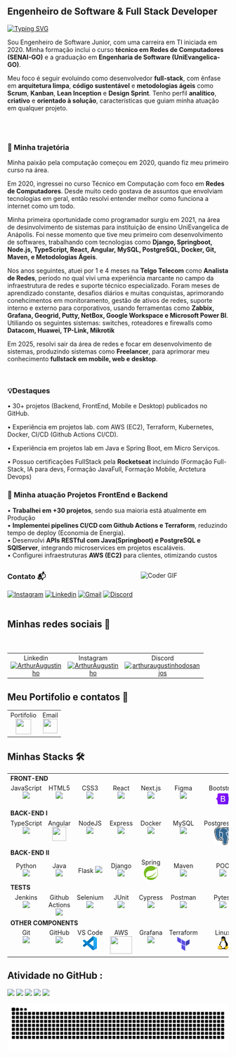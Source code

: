 <!DOCTYPE html>
<html>
  <head>
<!-- 	<style>
    img {

      border-radius: 10px;
      border: 2px solid black;
      float: right;
      margin-left: 10px;
      }
    </style> -->
  </head>
<body>
	<!-- Conteúdo da página aqui -->
</body>
</html>


<h2 align
="left">Engenheiro de Software & Full Stack Developer</h2>
<div>
    <a href="https://git.io/typing-svg"><img src="https://readme-typing-svg.herokuapp.com?font=Fira+Code&pause=1000&color=00FFFF&center=falso&vCenter=falso&repeat=verdadeiro&width=435&lines=Ol%C3%A1!+eu+sou+o+Arthur+Augustinho." alt="Typing SVG" /></a>
</div>

  Sou Engenheiro de Software Junior, com uma carreira em TI iniciada em 2020. Minha formação inclui o curso <b>técnico em Redes de Computadores (SENAI-GO)</b> e a graduação em <b>Engenharia de Software (UniEvangelica-GO)</b>.

  Meu foco é seguir evoluindo como desenvolvedor <b>full-stack</b>, com ênfase em <b>arquitetura limpa</b>, <b>código sustentável</b> e <b>metodologias ágeis</b> como <b>Scrum</b>, <b>Kanban</b>, <b>Lean Inception</b> e <b>Design Sprint</b>. Tenho perfil <b>analítico</b>, <b>criativo</b> e <b>orientado à solução</b>, características que guiam minha atuação em qualquer projeto.

<br/>
<br/>

<h3>📌 Minha trajetória</h3>

Minha paixão pela computação começou em 2020, quando fiz meu primeiro curso na área.

Em 2020, ingressei no curso Técnico em Computação com foco em <b>Redes de Computadores</b>. Desde muito cedo gostava de assuntos que envolviam tecnologias em geral, então resolvi entender melhor como funciona a internet como um todo.

Minha primeira oportunidade como programador surgiu em 2021, na área de desinvolvimento de sistemas para instituição de ensino UniEvangelica de Anápolis. Foi nesse momento que tive meu primeiro com desenvolvimento de softwares, trabalhando com tecnologias como <b>Django, Springboot, Node.js, TypeScript, React, Angular, MySQL, PostgreSQL, Docker, Git, Maven, e Metodologias Ágeis</b>.

Nos anos seguintes, atuei por 1 e 4 meses na <b>Telgo Telecom</b> como <b>Analista de Redes</b>, período no qual vivi uma experiência marcante no campo da infraestrutura de redes e suporte técnico especializado. Foram meses de aprendizado constante, desafios diários e muitas conquistas, aprimorando conehcimentos em monitoramento, gestão de ativos de redes, suporte interno e externo para corporativos, usando ferramentas como <b>Zabbix, Grafana, Geogrid, Putty, NetBox, Google Workspace e Microsoft Power BI</b>. Utiliando os seguintes sistemas: switches, roteadores e firewalls como <b>Datacom, Huawei, TP-Link, Mikrotik</b>

Em 2025, resolvi sair da área de redes e focar em desenvolvimento de sistemas, produzindo sistemas como <b>Freelancer</b>, para aprimorar meu conhecimento <b>fullstack em mobile, web e desktop</b>.

<br/>


<h3>💡Destaques</h3>

• 30+ projetos (Backend, FrontEnd, Mobile e Desktop) publicados no GitHub. <br/>

• Experiência em projetos lab. com AWS (EC2), Terraform, Kubernetes, Docker, CI/CD (Github Actions CI/CD).<br/>

• Experiência em projetos lab em Java e Spring Boot, em Micro Serviços.<br/>

• Possuo  certificações FullStack pela <b>Rocketseat</b> incluindo (Formação Full-Stack, IA para devs, Formação JavaFull, Formação Mobile, Arctetura Devops)<br/>

<h3>🔗 Minha atuação Projetos FrontEnd e Backend</h3>
• <b>Trabalhei em +30 projetos</b>, sendo sua maioria está atualmente em Produção <br/>
• <b>Implementei pipelines CI/CD com Github Actions e Terraform</b>, reduzindo tempo de deploy (Economia de Energia).<br/>
• Desenvolvi <b>APIs RESTful com Java(Springboot) e PostgreSQL e SQlServer</b>, integrando microservices em projetos escaláveis.<br/>
• Configurei infraestruturas <b>AWS (EC2)</b> para clientes, otimizando custos<br/>

##
<img align="right" src="https://user-images.githubusercontent.com/96168296/232656308-9affede6-2278-4606-97be-7ed26fb298c7.gif" alt="Coder GIF" width="200" height="185">

### Contato 📬
[![Instagram](https://img.shields.io/badge/Instagram-E4405F?style=for-the-badge&logo=instagram&logoColor=white)](https://www.instagram.com/invites/contact/?i=1w5tbi5x9ej4s&utm_content=2wtxfzl )
[![Linkedin](https://img.shields.io/badge/LinkedIn-0077B5?style=for-the-badge&logo=linkedin&logoColor=white)](https://www.linkedin.com/in/arthur-augustinho-46076522b)
[![Gmail](https://img.shields.io/badge/Gmail-D14836?style=for-the-badge&logo=gmail&logoColor=white)](mailto:arthuraugustinho35@gmail.com)
[![Discord](https://img.shields.io/badge/Discord-7289DA?style=for-the-badge&logo=discord&logoColor=white)](https://discord.com/channels/577307015496335370)
  <br/>
<br/>

## Minhas redes sociais 📱
<table width="10px">
  <tbody>
    <tr valign="top">
      <td width="30px" align="center">
      <span>Linkedin</span><br/>
<a href="https://www.linkedin.com/in/arthur-augustinho-46076522b/" target="blank"><img align="center" src="https://raw.githubusercontent.com/rahuldkjain/github-profile-readme-generator/master/src/images/icons/Social/linked-in-alt.svg" alt="ArthurAugustinho" height="35" width="35" /></a>
      </td>
      <td width="30px" align="center">
      <span>Instagram</span><br/>
<a href="https://www.instagram.com/arthur_augustin/" target="blank"><img align="center" src="https://raw.githubusercontent.com/rahuldkjain/github-profile-readme-generator/master/src/images/icons/Social/instagram.svg" alt="ArthurAugustinho" height="33" width="33" /></a>
      </td>
      <td width="30px" align="center">
      <span>Discord</span><br/>
<a href="https://discord.com/channels/577307015496335370" target="blank"><img align="center" src="https://raw.githubusercontent.com/rahuldkjain/github-profile-readme-generator/master/src/images/icons/Social/discord.svg" alt="arthuraugustinhodosanjos" height="40" width="40" /></a>
      </td>
    </tr>
  </tbody>
</table>

## Meu Portifolio e contatos 💼
<table width="10px">
  <tbody>
   <tr valign="top">
       <td width="30px" align="center">
       <span>Portifolio</span><br/>
       <a target="_blank" href="https://github.com/ArthurAugustinho/ArthurAugustinho/"><img src="https://img.icons8.com/ios-filled/50/22C3E6/portfolio.png" height="35" width="35" /></a>
       </td>
       <td width="30px" height="30" align="center">
       <span>Email</span>
       <a target="_blank" href="arthuraugustinho35@gmail.com"><img src="https://user-images.githubusercontent.com/96168296/232272109-3e7b80c1-0035-4a3f-a402-e5a8df75aab0.png" height="33" width="33" /></a>
       </td>
    </tr> 
  </tbody>
</table>

<p align='left'>
  <h2 align='left'>Minhas Stacks 🛠️</h2>
 </p>
<table width="320px" align="center">
        <tbody>
          <tr>
            <td colspan="8" align="left"><strong>FRONT-END</strong></td>
          </tr>
          <tr valign="top">
            <td width="80px" align="center">
              <span>JavaScript</span><br/>
              <img height="32px" src="https://upload.vectorlogo.zone/logos/javascript/images/239ec8a4-163e-4792-83b6-3f6d96911757.svg" />
            </td>
            <td width="80px" align="center">
              <span>HTML5</span><br/>
              <img height="32" src="https://cdn.jsdelivr.net/gh/devicons/devicon/icons/html5/html5-original.svg" />
            </td>
            <td width="80px" align="center">
              <span>CSS3</span><br/>
              <img height="32px" src="https://cdn.jsdelivr.net/gh/devicons/devicon/icons/css3/css3-original.svg">
            </td>
            <td width="80px" align="center">
              <span>React</span><br/>
              <img height="32px" src="https://cdn.jsdelivr.net/gh/devicons/devicon/icons/react/react-original.svg" />
            </td>
            <td width="80px" align="center">
              <span>Next.js</span><br/>
              <img height="32" src="https://cdn.worldvectorlogo.com/logos/next-js.svg">
            </td>
            <td width="80px" align="center">
              <span>Figma</span><br/>
              <img height="32px" src="https://www.vectorlogo.zone/logos/figma/figma-icon.svg" />
            </td>
            <td width="80px" align="center">
              <span>Bootstrap</span><br/>
              <img height="32px" src="https://github.com/devicons/devicon/blob/master/icons/bootstrap/bootstrap-original.svg" />
            </td>
            <td width="80px" align="center">
              <span>Trello</span><br/>
              <img height="32px" src="https://www.vectorlogo.zone/logos/trello/trello-icon.svg" />
            </td>
          </tr>
          <tr>
            <td colspan="8" align="left"><strong>BACK-END I</strong></td>
          </tr>
          <tr valign="top">
            <td width="80px" align="center">
              <span>TypeScript</span><br/>
              <img height="32px" src="https://www.vectorlogo.zone/logos/typescriptlang/typescriptlang-icon.svg" />
            </td>
	    <td align="center">
              <span>Angular</span><br/>
               <img height="32" width="32" src="https://user-images.githubusercontent.com/25181517/183890595-779a7e64-3f43-4634-bad2-eceef4e80268.png" />
              </td>  
            <td width="80px" align="center">
              <span>NodeJS</span><br/>
              <img height="32px" src="https://www.vectorlogo.zone/logos/nodejs/nodejs-icon.svg" />
            </td>           
           <td width="80px" align="center">
              <span>Express</span><br/>
              <img height="42px" src="https://cdn.jsdelivr.net/gh/devicons/devicon/icons/express/express-original.svg">
            </td>
           <td width="60px" align="center">
              <span>Docker</span><br/>
              <img height="45px" src="https://user-images.githubusercontent.com/25181517/117207330-263ba280-adf4-11eb-9b97-0ac5b40bc3be.png" />
            </td>
             <td width="50px" align="center">
              <span>MySQL</span><br/>
              <img height="52px" src="https://user-images.githubusercontent.com/25181517/183896128-ec99105a-ec1a-4d85-b08b-1aa1620b2046.png" />
            </td>
            <td width="80px" align="center">
              <span>PostgresSQL</span><br/>
              <img height="42px" src="https://raw.githubusercontent.com/devicons/devicon/master/icons/postgresql/postgresql-original.svg" />
            </td>           
            <td width="80px" align="center">
              <span>C++</span><br/>
              <img height="32px" src="https://raw.githubusercontent.com/devicons/devicon/master/icons/cplusplus/cplusplus-original.svg" />
            </td>
          </tr>
             <tr>
            <td colspan="8" align="left"><strong>BACK-END II</strong></td>
          </tr>
	       <td width="80px" align="center">
                <span>Python</span><br/>
                <img height="32" src="https://www.vectorlogo.zone/logos/python/python-icon.svg" />
              </td>
		<td width="40px" align="center">
                <span>Java</span><br/>
                <img height="37" src="https://www.vectorlogo.zone/logos/java/java-icon.svg" />
              </td>
               <td width="38px" align="center">
              <span>Flask</span>
              <img height="45" src="https://user-images.githubusercontent.com/25181517/183423775-2276e25d-d43d-4e58-890b-edbc88e915f7.png" />
            </td>
	     <td width="25px" align="center">
             <span>Django</span>
             <img height="40" src="https://github.com/marwin1991/profile-technology-icons/assets/62091613/9bf5650b-e534-4eae-8a26-8379d076f3b4" />
           </td> 
	   <td width="80px" align="center">
           <span>Spring</span><br/>
           <img height="32px" src="https://github.com/devicons/devicon/blob/master/icons/spring/spring-original.svg" />
           </td>	
           <td width="90px" align="center">
             <span>Maven</span><br/>
             <img height="32px" src="https://cdn.jsdelivr.net/gh/devicons/devicon@latest/icons/maven/maven-original.svg" />
           </td> 
              <td width="90px" align="center">
             <span>POO</span><br/>
             <img height="32px" src="https://user-images.githubusercontent.com/96168296/232327980-9879eec2-daa9-477a-b087-bfa0c6d95d5c.png" />
           </td> 
	   <td width="80px" align="center">
              <span>Npm</span><br/>
              <img height="32px" src="https://www.vectorlogo.zone/logos/npmjs/npmjs-ar21.svg"/>
            </td>
	   <tr>
            <td colspan="8" align="left"><strong>TESTS</strong></td>
          </tr>
          <tr valign="top">
            <td width="80px" align="center">
              <span>Jenkins</span><br/>
              <img height="32" src="https://cdn.jsdelivr.net/gh/devicons/devicon@latest/icons/jenkins/jenkins-original.svg" />
            </td>
            <td width="80px" align="center">
              <span>Github Actions</span><br/>
              <img height="32px" src="https://cdn.jsdelivr.net/gh/devicons/devicon@latest/icons/githubactions/githubactions-original.svg" />
            </td>
            <td width="80px" align="center">
              <span>Selenium</span><br/>
              <img height="32px" src="https://cdn.jsdelivr.net/gh/devicons/devicon@latest/icons/selenium/selenium-original.svg" />
            </td>
            <td width="80px" align="center">
              <span>JUnit</span><br/>
              <img height="32px" src="https://cdn.jsdelivr.net/gh/devicons/devicon@latest/icons/junit/junit-original-wordmark.svg" />
            </td>            
            <td width="80px" align="center">
              <span>Cypress</span><br/>
              <img height="32" src="https://user-images.githubusercontent.com/68279555/200387386-276c709f-380b-46cc-81fd-f292985927a8.png" />
            </td>
             <td width="80px" align="center">
             <span>Postman</span><br/>
             <img height="32" src="https://cdn.jsdelivr.net/gh/devicons/devicon@latest/icons/postman/postman-original.svg" />
           </td> 
           <td width="80px" align="center">
             <span>Pytest</span><br/>
             <img height="42" src="https://user-images.githubusercontent.com/25181517/184117132-9e89a93b-65fb-47c3-91e7-7d0f99e7c066.png" />
           </td>
	   <td width="32px" align="center">
             <span>Insomnia</span><br/>
             <img height="40px" src="https://cdn.jsdelivr.net/gh/devicons/devicon@latest/icons/insomnia/insomnia-original.svg" />
           </td>         
            <tr>
             <td colspan="8" align="left"><strong>OTHER COMPONENTS</strong></td>
            </tr>
            <tr valign="top">              
            <td width="80px" align="center">
             <span>Git</span><br/>
              <img height="32px" src="https://cdn.jsdelivr.net/gh/devicons/devicon/icons/git/git-plain.svg" />
              </td>
              <td width="80px" align="center">
                <span>GitHub</span><br/>
                <img height="40px" src="https://user-images.githubusercontent.com/25181517/192108374-8da61ba1-99ec-41d7-80b8-fb2f7c0a4948.png" />                 
              </td> 
               <td width="90px" align="center">
                <span>VS Code</span><br/>
                <img height="32" src="https://github.com/devicons/devicon/blob/master/icons/vscode/vscode-original.svg" />
              </td>           
               <td width="30px" align="center">
                <span>AWS<span><br/>
                  <img height="40" width="50" src="https://img.icons8.com/color/256/amazon-web-services.png" />
                  </td>
                   <td width="20px" align="center">
                <span>Grafana<span><br/>
                  <img height="35" width="" src="https://cdn.jsdelivr.net/gh/devicons/devicon@latest/icons/grafana/grafana-original.svg" />
                  </td>
                   <td width="40px" align="center">
                <span>Terraform</span><br/>
                <img height="35" src="https://github.com/devicons/devicon/blob/master/icons/terraform/terraform-original.svg" />
              </td> 
		<td width="" align="center">
                <span>Linux</span><br/>
                <img height="32" width="32" src="https://github.com/devicons/devicon/blob/master/icons/linux/linux-original.svg" />
              </td> 	
                <td width="80px" align="center">
               <span>Microsoft</span><br/>
               <img height="32px" src="https://user-images.githubusercontent.com/96168296/232350672-71f212b2-1e87-406d-ab33-8bc0d8ea1f99.png" />
               </td>
	 </tbody>
      </table>

	       
## Atividade no GitHub :

<div>

![](http://github-profile-summary-cards.vercel.app/api/cards/profile-details?username=ArthurAugustinho&theme=2077)
![](http://github-profile-summary-cards.vercel.app/api/cards/repos-per-language?username=ArthurAugustinho&theme=2077)
![](http://github-profile-summary-cards.vercel.app/api/cards/most-commit-language?username=ArthurAugustinho&theme=2077)
![](http://github-profile-summary-cards.vercel.app/api/cards/stats?username=ArthurAugustinho&theme=2077)
![](http://github-profile-summary-cards.vercel.app/api/cards/productive-time?username=ArthurAugustinho&theme=2077&utcOffset=8)

</div>


<div>
    <img src="https://raw.githubusercontent.com/ArthurAugustinho/ArthurAugustinho/output/snake.svg" alt="Snake animation" />
</div>
 		       
